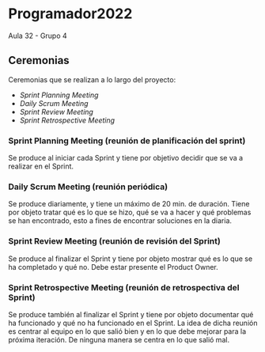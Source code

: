 # Programador2022
Aula 32 - Grupo 4


## Ceremonias


Ceremonias que se realizan a lo largo del proyecto:
+ _Sprint Planning Meeting_
+ _Daily Scrum Meeting_
+ _Sprint Review Meeting_
+ _Sprint Retrospective Meeting_

### Sprint Planning Meeting (reunión de planificación del sprint)

Se produce al iniciar cada Sprint y tiene por objetivo decidir que se va a realizar en el Sprint.

### Daily Scrum Meeting (reunión periódica)

Se produce diariamente, y tiene un máximo de 20 min. de duración. Tiene por objeto tratar qué es lo que se hizo, qué se va a hacer y
qué problemas se han encontrado, esto a fines de encontrar soluciones en la diaria.

### Sprint Review Meeting (reunión de revisión del Sprint)

Se produce al finalizar el Sprint y tiene por objeto mostrar qué es lo que se ha completado y qué no. Debe estar presente el Product Owner.

### Sprint Retrospective Meeting (reunión de retrospectiva del Sprint)

Se produce también al finalizar el Sprint y tiene por objeto documentar qué ha funcionado y qué no ha funcionado en el Sprint.
La idea de dicha reunión es centrar al equipo en lo que salió bien y en lo que debe mejorar para la próxima iteración. 
De ninguna manera se centra en lo que salió mal.
